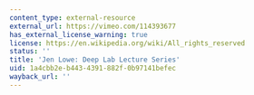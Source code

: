 ```yaml
---
content_type: external-resource
external_url: https://vimeo.com/114393677
has_external_license_warning: true
license: https://en.wikipedia.org/wiki/All_rights_reserved
status: ''
title: 'Jen Lowe: Deep Lab Lecture Series'
uid: 1a4cbb2e-b443-4391-882f-0b97141befec
wayback_url: ''
---
```

